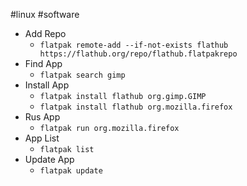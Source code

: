 #linux #software 

- Add Repo
	- `flatpak remote-add --if-not-exists flathub https://flathub.org/repo/flathub.flatpakrepo`
- Find App
	- `flatpak search gimp`
- Install App
	- `flatpak install flathub org.gimp.GIMP`
	- `flatpak install flathub org.mozilla.firefox`
- Rus App
	- `flatpak run org.mozilla.firefox`
- App List
	- `flatpak list`
- Update App
	- `flatpak update`